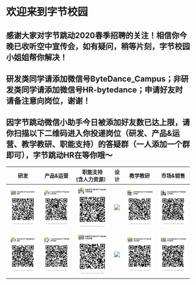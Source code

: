 # 欢迎来到字节校园  
## 感谢大家对字节跳动2020春季招聘的关注！相信你今晚已收听空中宣传会，如有疑问，稍等片刻，字节校园小姐姐帮你解决！  
## **研发**类同学请添加微信号ByteDance_Campus；**非研发**类同学请添加微信号HR-bytedance；申请好友时请备注意向岗位，谢谢！  
## 因字节跳动微信小助手今日被添加好友数已达上限，请你扫描以下二维码进入你投递岗位（研发、产品&运营、教学教研、职能支持）的答疑群（一人添加一个群即可），字节跳动HR在等你哦～  


|                  研发    |  产品&运营   |   职能支持<br>(含人力资源）   |设计| 教学教研 |市场&销售|
| ----------------------------------------------------------- | ---- | ---- |---|---|---|
|      ![](./研发6.jpeg) |  ![](./产品7.jpeg)    |   ![](./职能2.jpeg)   |![](./设计2.jpeg)|![](./教学教研1.jpeg)|![](./市场1.jpeg)|
| ![](./研发7.jpeg)| ![](./产品8.jpeg)|![](./职能3.jpeg)|![](./设计3.jpeg)|![](./教研2.jpeg)|![](./市场2.jpeg)|
